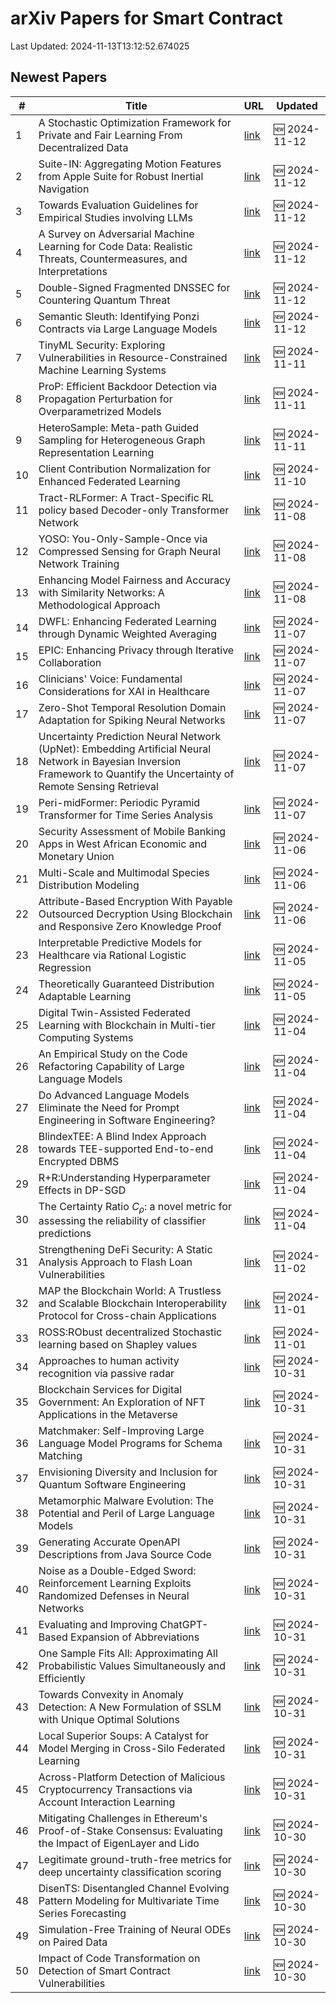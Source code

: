 # arXiv Papers for Smart Contract

Last Updated: 2024-11-13T13:12:52.674025

## Newest Papers

|\#|Title|URL|Updated|
|---|---|---|---|
|1|A Stochastic Optimization Framework for Private and Fair Learning From Decentralized Data|[link](http://arxiv.org/abs/2411.07889v1)|🆕 2024-11-12|
|2|Suite-IN: Aggregating Motion Features from Apple Suite for Robust Inertial Navigation|[link](http://arxiv.org/abs/2411.07828v1)|🆕 2024-11-12|
|3|Towards Evaluation Guidelines for Empirical Studies involving LLMs|[link](http://arxiv.org/abs/2411.07668v1)|🆕 2024-11-12|
|4|A Survey on Adversarial Machine Learning for Code Data: Realistic Threats, Countermeasures, and Interpretations|[link](http://arxiv.org/abs/2411.07597v1)|🆕 2024-11-12|
|5|Double-Signed Fragmented DNSSEC for Countering Quantum Threat|[link](http://arxiv.org/abs/2411.07535v1)|🆕 2024-11-12|
|6|Semantic Sleuth: Identifying Ponzi Contracts via Large Language Models|[link](http://arxiv.org/abs/2411.07498v1)|🆕 2024-11-12|
|7|TinyML Security: Exploring Vulnerabilities in Resource-Constrained Machine Learning Systems|[link](http://arxiv.org/abs/2411.07114v1)|🆕 2024-11-11|
|8|ProP: Efficient Backdoor Detection via Propagation Perturbation for Overparametrized Models|[link](http://arxiv.org/abs/2411.07036v1)|🆕 2024-11-11|
|9|HeteroSample: Meta-path Guided Sampling for Heterogeneous Graph Representation Learning|[link](http://arxiv.org/abs/2411.07022v1)|🆕 2024-11-11|
|10|Client Contribution Normalization for Enhanced Federated Learning|[link](http://arxiv.org/abs/2411.06352v1)|🆕 2024-11-10|
|11|Tract-RLFormer: A Tract-Specific RL policy based Decoder-only Transformer Network|[link](http://arxiv.org/abs/2411.05757v1)|🆕 2024-11-08|
|12|YOSO: You-Only-Sample-Once via Compressed Sensing for Graph Neural Network Training|[link](http://arxiv.org/abs/2411.05693v1)|🆕 2024-11-08|
|13|Enhancing Model Fairness and Accuracy with Similarity Networks: A Methodological Approach|[link](http://arxiv.org/abs/2411.05648v1)|🆕 2024-11-08|
|14|DWFL: Enhancing Federated Learning through Dynamic Weighted Averaging|[link](http://arxiv.org/abs/2411.05173v1)|🆕 2024-11-07|
|15|EPIC: Enhancing Privacy through Iterative Collaboration|[link](http://arxiv.org/abs/2411.05167v1)|🆕 2024-11-07|
|16|Clinicians' Voice: Fundamental Considerations for XAI in Healthcare|[link](http://arxiv.org/abs/2411.04855v1)|🆕 2024-11-07|
|17|Zero-Shot Temporal Resolution Domain Adaptation for Spiking Neural Networks|[link](http://arxiv.org/abs/2411.04760v1)|🆕 2024-11-07|
|18|Uncertainty Prediction Neural Network (UpNet): Embedding Artificial Neural Network in Bayesian Inversion Framework to Quantify the Uncertainty of Remote Sensing Retrieval|[link](http://arxiv.org/abs/2411.04556v1)|🆕 2024-11-07|
|19|Peri-midFormer: Periodic Pyramid Transformer for Time Series Analysis|[link](http://arxiv.org/abs/2411.04554v1)|🆕 2024-11-07|
|20|Security Assessment of Mobile Banking Apps in West African Economic and Monetary Union|[link](http://arxiv.org/abs/2411.04068v1)|🆕 2024-11-06|
|21|Multi-Scale and Multimodal Species Distribution Modeling|[link](http://arxiv.org/abs/2411.04016v1)|🆕 2024-11-06|
|22|Attribute-Based Encryption With Payable Outsourced Decryption Using Blockchain and Responsive Zero Knowledge Proof|[link](http://arxiv.org/abs/2411.03844v1)|🆕 2024-11-06|
|23|Interpretable Predictive Models for Healthcare via Rational Logistic Regression|[link](http://arxiv.org/abs/2411.03224v1)|🆕 2024-11-05|
|24|Theoretically Guaranteed Distribution Adaptable Learning|[link](http://arxiv.org/abs/2411.02921v1)|🆕 2024-11-05|
|25|Digital Twin-Assisted Federated Learning with Blockchain in Multi-tier Computing Systems|[link](http://arxiv.org/abs/2411.02323v1)|🆕 2024-11-04|
|26|An Empirical Study on the Code Refactoring Capability of Large Language Models|[link](http://arxiv.org/abs/2411.02320v1)|🆕 2024-11-04|
|27|Do Advanced Language Models Eliminate the Need for Prompt Engineering in Software Engineering?|[link](http://arxiv.org/abs/2411.02093v1)|🆕 2024-11-04|
|28|BlindexTEE: A Blind Index Approach towards TEE-supported End-to-end Encrypted DBMS|[link](http://arxiv.org/abs/2411.02084v1)|🆕 2024-11-04|
|29|R+R:Understanding Hyperparameter Effects in DP-SGD|[link](http://arxiv.org/abs/2411.02051v1)|🆕 2024-11-04|
|30|The Certainty Ratio $C_ρ$: a novel metric for assessing the reliability of classifier predictions|[link](http://arxiv.org/abs/2411.01973v1)|🆕 2024-11-04|
|31|Strengthening DeFi Security: A Static Analysis Approach to Flash Loan Vulnerabilities|[link](http://arxiv.org/abs/2411.01230v1)|🆕 2024-11-02|
|32|MAP the Blockchain World: A Trustless and Scalable Blockchain Interoperability Protocol for Cross-chain Applications|[link](http://arxiv.org/abs/2411.00422v1)|🆕 2024-11-01|
|33|ROSS:RObust decentralized Stochastic learning based on Shapley values|[link](http://arxiv.org/abs/2411.00365v1)|🆕 2024-11-01|
|34|Approaches to human activity recognition via passive radar|[link](http://arxiv.org/abs/2410.24166v1)|🆕 2024-10-31|
|35|Blockchain Services for Digital Government: An Exploration of NFT Applications in the Metaverse|[link](http://arxiv.org/abs/2411.00076v1)|🆕 2024-10-31|
|36|Matchmaker: Self-Improving Large Language Model Programs for Schema Matching|[link](http://arxiv.org/abs/2410.24105v1)|🆕 2024-10-31|
|37|Envisioning Diversity and Inclusion for Quantum Software Engineering|[link](http://arxiv.org/abs/2410.23972v1)|🆕 2024-10-31|
|38|Metamorphic Malware Evolution: The Potential and Peril of Large Language Models|[link](http://arxiv.org/abs/2410.23894v1)|🆕 2024-10-31|
|39|Generating Accurate OpenAPI Descriptions from Java Source Code|[link](http://arxiv.org/abs/2410.23873v1)|🆕 2024-10-31|
|40|Noise as a Double-Edged Sword: Reinforcement Learning Exploits Randomized Defenses in Neural Networks|[link](http://arxiv.org/abs/2410.23870v1)|🆕 2024-10-31|
|41|Evaluating and Improving ChatGPT-Based Expansion of Abbreviations|[link](http://arxiv.org/abs/2410.23866v1)|🆕 2024-10-31|
|42|One Sample Fits All: Approximating All Probabilistic Values Simultaneously and Efficiently|[link](http://arxiv.org/abs/2410.23808v1)|🆕 2024-10-31|
|43|Towards Convexity in Anomaly Detection: A New Formulation of SSLM with Unique Optimal Solutions|[link](http://arxiv.org/abs/2410.23774v1)|🆕 2024-10-31|
|44|Local Superior Soups: A Catalyst for Model Merging in Cross-Silo Federated Learning|[link](http://arxiv.org/abs/2410.23660v1)|🆕 2024-10-31|
|45|Across-Platform Detection of Malicious Cryptocurrency Transactions via Account Interaction Learning|[link](http://arxiv.org/abs/2410.23563v1)|🆕 2024-10-31|
|46|Mitigating Challenges in Ethereum's Proof-of-Stake Consensus: Evaluating the Impact of EigenLayer and Lido|[link](http://arxiv.org/abs/2410.23422v1)|🆕 2024-10-30|
|47|Legitimate ground-truth-free metrics for deep uncertainty classification scoring|[link](http://arxiv.org/abs/2410.23046v1)|🆕 2024-10-30|
|48|DisenTS: Disentangled Channel Evolving Pattern Modeling for Multivariate Time Series Forecasting|[link](http://arxiv.org/abs/2410.22981v1)|🆕 2024-10-30|
|49|Simulation-Free Training of Neural ODEs on Paired Data|[link](http://arxiv.org/abs/2410.22918v1)|🆕 2024-10-30|
|50|Impact of Code Transformation on Detection of Smart Contract Vulnerabilities|[link](http://arxiv.org/abs/2410.21685v2)|🆕 2024-10-30|
